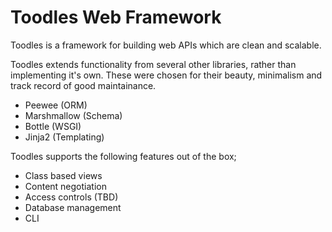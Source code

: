 # Toodles Web Framework

Toodles is a framework for building web APIs which are clean and scalable.

Toodles extends functionality from several other libraries, rather than implementing it's own.
These were chosen for their beauty, minimalism and track record of good maintainance.

* Peewee (ORM)
* Marshmallow (Schema)
* Bottle (WSGI)
* Jinja2 (Templating)

Toodles supports the following features out of the box;

* Class based views
* Content negotiation
* Access controls (TBD)
* Database management
* CLI
